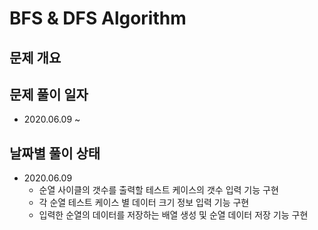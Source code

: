 # BFS & DFS Algorithm
## 문제 개요
## 문제 풀이 일자
- 2020.06.09 ~
## 날짜별 풀이 상태
- 2020.06.09
  - 순열 사이클의 갯수를 출력할 테스트 케이스의 갯수 입력 기능 구현
  - 각 순열 테스트 케이스 별 데이터 크기 정보 입력 기능 구현 
  - 입력한 순열의 데이터를 저장하는 배열 생성 및 순열 데이터 저장 기능 구현
